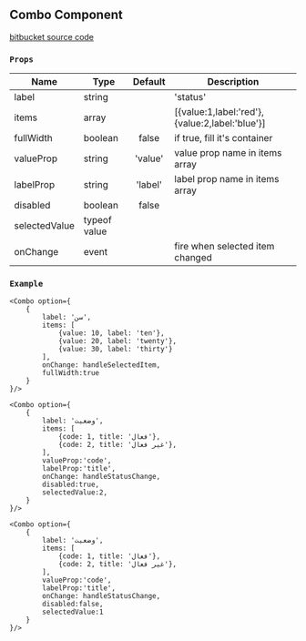 
## Combo Component

[bitbucket source code](http://vcs.tiddev.com/scm/~ahmadi.k/reactseam-combo.git) 

### `Props`


| Name        | Type |Default            | Description|
| ------------- |---|:-------------:| -----|
| label      |  string | | 'status' |
| items      |  array | |   [{value:1,label:'red'},{value:2,label:'blue'}] |
| fullWidth  | boolean   | false | if true, fill it's container   |
| valueProp  | string   | 'value' | value prop name in items array    |
| labelProp  | string   | 'label' | label prop name in items array    |
| disabled  | boolean   | false |     |
| selectedValue  | typeof value   |    |
| onChange  | event   |  | fire when selected item changed|

### `Example`


    <Combo option={
        {
            label: 'سن',
            items: [
                {value: 10, label: 'ten'},
                {value: 20, label: 'twenty'},
                {value: 30, label: 'thirty'}
            ],
            onChange: handleSelectedItem,
            fullWidth:true
        }
    }/>
    
    <Combo option={
        {
            label: 'وضعیت',
            items: [
                {code: 1, title: 'فعال'},
                {code: 2, title: 'غیر فعال'},
            ],
            valueProp:'code',
            labelProp:'title',
            onChange: handleStatusChange,
            disabled:true,
            selectedValue:2,
        }
    }/>
    
    <Combo option={
        {
            label: 'وضعیت',
            items: [
                {code: 1, title: 'فعال'},
                {code: 2, title: 'غیر فعال'},
            ],
            valueProp:'code',
            labelProp:'title',
            onChange: handleStatusChange,
            disabled:false,
            selectedValue:1
        }
    }/>                  
